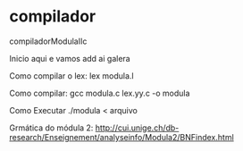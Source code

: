 # compilador
compiladorModulaIIc

Inicio aqui e vamos add ai galera

Como compilar o lex:
  lex modula.l

Como compilar:
  gcc modula.c lex.yy.c -o modula
  
Como Executar
  ./modula < arquivo


Grmática do módula 2:
  http://cui.unige.ch/db-research/Enseignement/analyseinfo/Modula2/BNFindex.html
